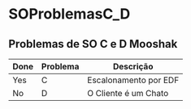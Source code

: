 # SOProblemasC_D
## Problemas de SO C e D Mooshak

| Done | Problema | Descrição |
| ------ | ------ | ------ |
| Yes | C | Escalonamento por EDF |
| No | D | O Cliente é um Chato |

